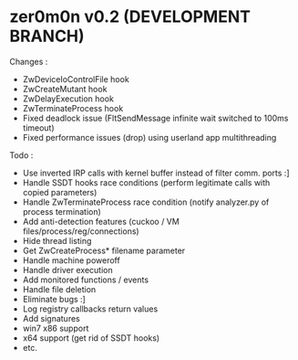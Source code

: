 zer0m0n v0.2 (DEVELOPMENT BRANCH)
=================================

Changes :
+ ZwDeviceIoControlFile hook
+ ZwCreateMutant hook
+ ZwDelayExecution hook
+ ZwTerminateProcess hook
+ Fixed deadlock issue (FltSendMessage infinite wait switched to 100ms timeout)
+ Fixed performance issues (drop) using userland app multithreading

Todo :
+ Use inverted IRP calls with kernel buffer instead of filter comm. ports :]
+ Handle SSDT hooks race conditions (perform legitimate calls with copied parameters)
+ Handle ZwTerminateProcess race condition (notify analyzer.py of process termination)
+ Add anti-detection features (cuckoo / VM files/process/reg/connections)
+ Hide thread listing
+ Get ZwCreateProcess* filename parameter
+ Handle machine poweroff
+ Handle driver execution
+ Add monitored functions / events
+ Handle file deletion
+ Eliminate bugs :]
+ Log registry callbacks return values
+ Add signatures
+ win7 x86 support
+ x64 support (get rid of SSDT hooks)
+ etc.
